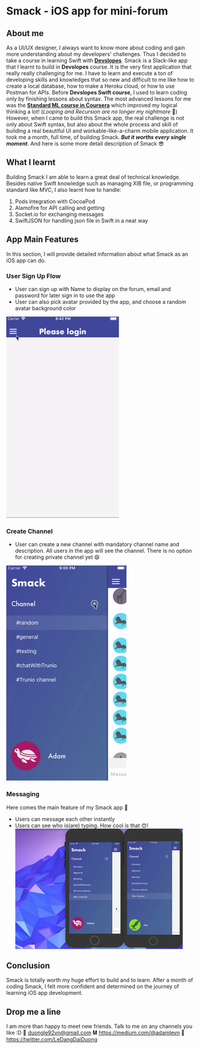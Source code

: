 # Smack - iOS app for mini-forum

## About me

As a UI/UX designer, I always want to know more about coding and gain more understanding about my developers' challenges. Thus I decided to take a course in learning Swift with  [**Devslopes**](https://devslopes.com/). Smack is a Slack-like app that I learnt to build in **Devslopes** course. It is the very first application that really really challenging for me. I have to learn and execute a ton of developing skills and knowledges that so new and difficult to me like how to create a local database, how to make a Heroku cloud, or how to use Postman for APIs. Before **Devslopes Swift course**, I used to learn coding only by finishing lessons about syntax. The most advanced lessons for me was the [**Standard ML course in Coursera**](https://www.coursera.org/learn/programming-languages) which improved my logical thinking a lot! (*Looping and Recursion are no longer my nightmare* 👻) However, when I came to build this Smack app, the real challenge is not only about Swift syntax, but also about the whole process and skill of building a real beautiful UI and workable-like-a-charm mobile application. It took me a month, full time, of building Smack. ***But it worths every single moment***. And here is some more detail description of Smack 😎

## What I learnt

Building Smack I am able to learn a great deal of technical knowledge. Besides native Swift knowledge such as managing XIB file, or programming standard like MVC, I also learnt how to handle:

 1. Pods integration with CocoaPod
 2. Alamofire for API calling and getting
 3. Socket.io for exchanging messages
 4. SwiftJSON for handling json file in Swift in a neat way

## App Main Features

In this section, I will provide detailed information about what Smack as an iOS app can do.

### User Sign Up Flow
 - User can sign up with Name to display on the forum, email and password for later sign in to use the app
 - User can also pick avatar provided by the app, and choose a random avatar background color
 
![User Sign Up Flow](https://github.com/adamle/Smack/blob/master/Shots/Smack%20Sign%20Up%20Flow.gif?raw=true)

### Create Channel
- User can create a new channel with mandatory channel name and description. All users in the app will see the channel. There is no option for creating private channel yet 😄 

![Create Channel](https://github.com/adamle/Smack/blob/master/Shots/Smack%20Create%20Channel.gif?raw=true)

### Messaging
Here comes the main feature of my Smack app 🎉
 - Users can message each other instantly
 - Users can see who is(are) typing. How cool is that 😍!
![Smack Message Flow](https://github.com/adamle/Smack/blob/master/Shots/Smack%20Message%20Flow.gif?raw=true)

## Conclusion

Smack is totally worth my huge effort to build and to learn. After a month of coding Smack, I felt more confident and determined on the journey of learning iOS app development.

## Drop me a line

I am more than happy to meet new friends. Talk to me on any channels you like :D
📩 duongle92vn@gmail.com
𝐌  https://medium.com/@adamlevn
🦆 https://twitter.com/LeDangDaiDuong 

